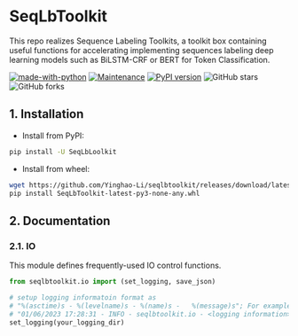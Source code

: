 # SeqLbToolkit

This repo realizes Sequence Labeling Toolkits, a toolkit box containing useful functions for accelerating implementing sequences labeling deep learning models such as BiLSTM-CRF or BERT for Token Classification.

[![made-with-python](https://img.shields.io/badge/Made%20with-Python-1f425f.svg?color=purple)](https://www.python.org/)
[![Maintenance](https://img.shields.io/badge/Maintained%3F-yes-green.svg)](https://github.com/Yinghao-Li/seqlbtoolkit/)
[![PyPI version](https://badge.fury.io/py/SeqLbToolkit.svg)](https://badge.fury.io/py/SeqLbToolkit)
![GitHub stars](https://img.shields.io/github/stars/Yinghao-Li/seqlbtoolkit.svg?color=gold)
![GitHub forks](https://img.shields.io/github/forks/Yinghao-Li/seqlbtoolkit?color=9cf)

## 1. Installation

- Install from PyPI:
```bash
pip install -U SeqLbLoolkit
```

- Install from wheel:
```bash
wget https://github.com/Yinghao-Li/seqlbtoolkit/releases/download/latest/SeqLbToolkit-latest-py3-none-any.whl
pip install SeqLbToolkit-latest-py3-none-any.whl
```

## 2. Documentation

### 2.1. IO
This module defines frequently-used IO control functions.
```python
from seqlbtoolkit.io import (set_logging, save_json)

# setup logging informatoin format as
# "%(asctime)s - %(levelname)s - %(name)s -   %(message)s"; For example:
# "01/06/2023 17:28:31 - INFO - seqlbtoolkit.io - <logging information>"
set_logging(your_logging_dir)


```
